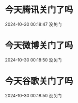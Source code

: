 # 今天腾讯关门了吗

2024-10-30 00:18:47 没关门

# 今天微博关门了吗

2024-10-30 00:18:50 没关门

# 今天谷歌关门了吗

2024-10-30 00:18:50 没关门

